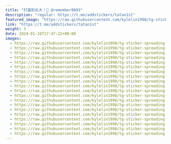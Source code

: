 ```yaml
---
title: "打蛋别长大！🐣 @remember0803"
description: "regular: https://t.me/addstickers/tatan1st"
featured_image: "https://raw.githubusercontent.com/kylelin1998/tg-sticker-spreading-worldwide-images/main/img/f1cb7939-3108-4524-a08c-c9bd7a330a4e.jpg"
link: "https://t.me/addstickers/tatan1st"
weight: 3
date: 2024-01-16T17:47:22+08:00
images:
  - https://raw.githubusercontent.com/kylelin1998/tg-sticker-spreading-worldwide-images/main/img/f1cb7939-3108-4524-a08c-c9bd7a330a4e.jpg
  - https://raw.githubusercontent.com/kylelin1998/tg-sticker-spreading-worldwide-images/main/img/7645ce58-5121-4c70-b4e3-26037851518d.jpg
  - https://raw.githubusercontent.com/kylelin1998/tg-sticker-spreading-worldwide-images/main/img/5f6e3a6c-a330-419c-8839-cce698d3bdfd.jpg
  - https://raw.githubusercontent.com/kylelin1998/tg-sticker-spreading-worldwide-images/main/img/91a325b7-1b4e-4e8c-83ef-e94293c9cf23.jpg
  - https://raw.githubusercontent.com/kylelin1998/tg-sticker-spreading-worldwide-images/main/img/3e1cfb73-6ca7-4934-bb3c-736a8374af3d.jpg
  - https://raw.githubusercontent.com/kylelin1998/tg-sticker-spreading-worldwide-images/main/img/d2901101-f72d-48dd-98fd-5892ca285414.jpg
  - https://raw.githubusercontent.com/kylelin1998/tg-sticker-spreading-worldwide-images/main/img/60b0d786-c65a-4530-9c08-0dc42adc028e.jpg
  - https://raw.githubusercontent.com/kylelin1998/tg-sticker-spreading-worldwide-images/main/img/e6dab917-f34d-4466-8d40-b48bc9e9eb29.jpg
  - https://raw.githubusercontent.com/kylelin1998/tg-sticker-spreading-worldwide-images/main/img/28cb032e-78ef-4849-a7ec-069e05336b2b.jpg
  - https://raw.githubusercontent.com/kylelin1998/tg-sticker-spreading-worldwide-images/main/img/8e6b0ad6-8114-488a-b8fa-cd8eae3f726b.jpg
  - https://raw.githubusercontent.com/kylelin1998/tg-sticker-spreading-worldwide-images/main/img/930b6b69-2f2d-4418-aef3-938a7c1ecb92.jpg
  - https://raw.githubusercontent.com/kylelin1998/tg-sticker-spreading-worldwide-images/main/img/9e9eecda-6240-4967-8c45-f6e833f26948.jpg
  - https://raw.githubusercontent.com/kylelin1998/tg-sticker-spreading-worldwide-images/main/img/6361e018-7cd5-4711-ae76-b9cd8395a413.jpg
  - https://raw.githubusercontent.com/kylelin1998/tg-sticker-spreading-worldwide-images/main/img/b536f45d-0257-4334-a9ee-cf81cf2833f7.jpg
  - https://raw.githubusercontent.com/kylelin1998/tg-sticker-spreading-worldwide-images/main/img/f5c6716f-bddb-434a-940b-44401c7d9d9e.jpg
  - https://raw.githubusercontent.com/kylelin1998/tg-sticker-spreading-worldwide-images/main/img/7162553d-7b40-4aa8-8fb7-1a2ffb58735c.jpg
  - https://raw.githubusercontent.com/kylelin1998/tg-sticker-spreading-worldwide-images/main/img/2d66a666-4988-4a0e-8430-76d4152fe1e7.jpg
  - https://raw.githubusercontent.com/kylelin1998/tg-sticker-spreading-worldwide-images/main/img/6b80960d-3d95-4e89-9193-aad2b818a1ec.jpg
  - https://raw.githubusercontent.com/kylelin1998/tg-sticker-spreading-worldwide-images/main/img/dfaf4925-3689-4baf-a021-7fd69308eb21.jpg
  - https://raw.githubusercontent.com/kylelin1998/tg-sticker-spreading-worldwide-images/main/img/36ac0e55-fb8a-4c8e-9684-17f8b5fdd5ce.jpg
---
```

